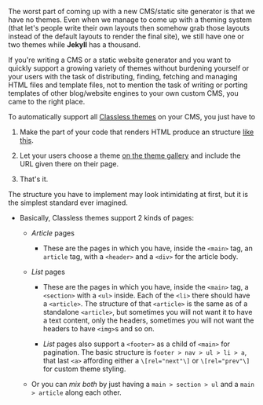 The worst part of coming up with a new CMS/static site generator is  that we have no themes. Even when we manage to come up with a theming  system (that let's people write their own layouts then somehow grab  those layouts instead of the default layouts to render the final site),  we still have one or two themes while **Jekyll** has a thousand.

If you're writing a CMS or a static website generator and you want to quickly support a growing variety of themes without burdening yourself or your users with the task of distributing, finding, fetching and managing HTML files and template files, not to mention the task of writing or porting templates of other blog/website engines to your own custom CMS, you came to the right place.

To automatically support all [Classless themes](/themes) on your CMS, you just have to

1. Make the part of your code that renders HTML produce an structure [like this](https://github.com/fiatjaf/classless/blob/master/explained-structure.html).

2. Let your users choose a theme [on the theme gallery](https://classless.alhur.es/themes) and include the URL given there on their page.

3. That's it.

The structure you have to implement may look intimidating at first, but it is the simplest standard ever imagined.

* Basically, Classless themes support 2 kinds of pages:

  * *Article* pages

    * These are the pages in which you have, inside the `<main>` tag, an `article` tag, with a `<header>` and a `<div>` for the article body.

  * *List* pages

    * These are the pages in which you have, inside the `<main>` tag, a `<section>` with a `<ul>` inside. Each of the `<li>` there should have a `<article>`. The structure of that `<article>` is the same as of a standalone `<article>`, but sometimes you will not want it to have a text content, only the headers, sometimes you will not want the headers to have `<img>`s and so on.

    * *List* pages also support a `<footer>` as a child of `<main>` for pagination. The basic structure is `footer > nav > ul > li > a`, that last `<a>` affording either a `\[rel="next"\]` or `\[rel="prev"\]` for custom theme styling.

  * Or you can *mix both* by just having a `main > section > ul` and a `main > article` along each other.